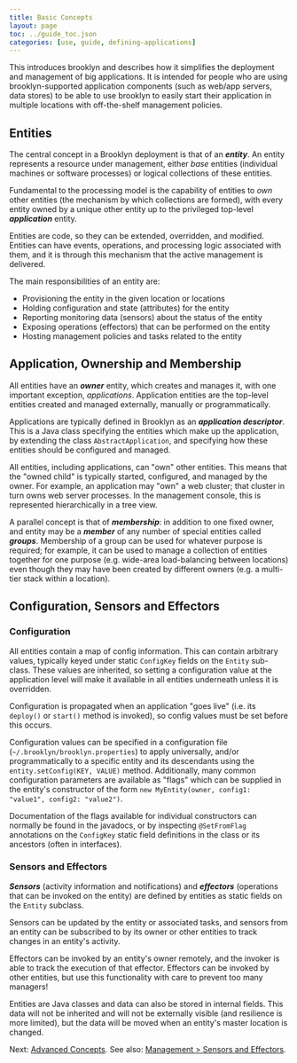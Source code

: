 ```yaml
---
title: Basic Concepts
layout: page
toc: ../guide_toc.json
categories: [use, guide, defining-applications]
---
```


This introduces brooklyn and describes how it simplifies the deployment and management of big applications. It is
intended for people who are using brooklyn-supported application components (such as web/app servers, data stores)
to be able to use brooklyn to easily start their application in multiple locations with off-the-shelf management
policies.

Entities
--------

The central concept in a Brooklyn deployment is that of an ***entity***. 
An entity represents a resource under management, either *base* entities (individual machines or software processes) 
or logical collections of these entities.

Fundamental to the processing model is the capability of entities to *own* other entities (the mechanism by which collections are formed), 
with every entity owned by a unique other entity up to the privileged top-level ***application*** entity.

Entities are code, so they can be extended, overridden, and modified. Entities can have events, operations, and processing logic associated with them, and it is through this mechanism that the active management is delivered.

The main responsibilities of an entity are:

- Provisioning the entity in the given location or locations
- Holding configuration and state (attributes) for the entity
- Reporting monitoring data (sensors) about the status of the entity
- Exposing operations (effectors) that can be performed on the entity
- Hosting management policies and tasks related to the entity


Application, Ownership and Membership
-------------------------------------

All entities have an ***owner*** entity, which creates and manages it, with one important exception, *applications*.
Application entities are the top-level entities created and managed externally, manually or programmatically.

Applications are typically defined in Brooklyn as an ***application descriptor***. 
This is a Java class specifying the entities which make up the application,
by extending the class ``AbstractApplication``, and specifying how these entities should be configured and managed.

All entities, including applications, can "own" other entities. 
This means that the "owned child" is typically started, configured, and managed by the owner.
For example, an application may "own" a web cluster; that cluster in turn owns web server processes.
In the management console, this is represented hierarchically in a tree view.

A parallel concept is that of ***membership***: in addition to one fixed owner,
and entity may be a ***member*** of any number of special entities called ***groups***.
Membership of a group can be used for whatever purpose is required; 
for example, it can be used to manage a collection of entities together for one purpose 
(e.g. wide-area load-balancing between locations) even though they may have been
created by different owners (e.g. a multi-tier stack within a location).


Configuration, Sensors and Effectors
------------------------------------

### Configuration

All entities contain a map of config information. This can contain arbitrary values, typically keyed under static ``ConfigKey`` fields on the ``Entity`` sub-class. These values are inherited, so setting a configuration value at the
application level will make it available in all entities underneath unless it is overridden.

Configuration is propagated when an application "goes live" (i.e. its ``deploy()`` or ``start()`` method is invoked), so config values must be set before this occurs. 

Configuration values can be specified in a configuration file (``~/.brooklyn/brooklyn.properties``)
to apply universally, and/or programmatically to a specific entity and its descendants using the ``entity.setConfig(KEY, VALUE)``
method.
Additionally, many common configuration parameters are available as "flags" which can be supplied in the entity's constructor 
of the form ``new MyEntity(owner, config1: "value1", config2: "value2")``. 

Documentation of the flags available for individual constructors can normally be found in the javadocs, 
or by inspecting ``@SetFromFlag`` annotations on the ``ConfigKey`` static field definitions
in the class or its ancestors (often in interfaces).
 

### Sensors and Effectors

***Sensors*** (activity information and notifications) and ***effectors*** (operations that can be invoked on the entity) are defined by entities as static fields on the ``Entity`` subclass.

Sensors can be updated by the entity or associated tasks, and sensors from an entity can be subscribed to by its owner or other entities to track changes in an entity's activity.

Effectors can be invoked by an entity's owner remotely, and the invoker is able to track the execution of that effector. Effectors can be invoked by other entities, but use this functionality with care to prevent too many managers!

Entities are Java classes and data can also be stored in internal fields.
This data will not be inherited and will not be externally visible (and resilience is more limited), but the data will be moved when an entity's master location is changed.

Next: [Advanced Concepts]({{site.url}}/use/guide/defining-applications/advanced-concepts.html).
See also: [Management > Sensors and Effectors]({{site.url}}/use/guide/management/index.html#sensors-and-effectors).

